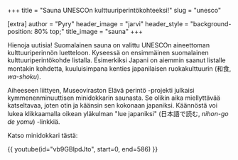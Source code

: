 +++
title = "Sauna UNESCOn kulttuuriperintökohteeksi!"
slug = "unesco"

[extra]
author = "Pyry"
header_image = "jarvi"
header_style = "background-position: 80% top;"
title_image = "sauna"
+++

Hienoja uutisia! Suomalainen sauna on valittu UNESCOn aineettoman kulttuuriperinnön luetteloon. Kyseessä on ensimmäinen suomalainen kulttuuriperintökohde listalla. Esimerkiksi Japani on aiemmin saanut listalle montakin kohdetta, kuuluisimpana kenties japanilaisen ruokakulttuurin (和食, *wa-shoku*).

<!-- more -->

Aiheeseen liittyen, Museoviraston Elävä perintö -projekti julkaisi kymmenenminuuttisen minidokkarin saunasta. Se olikin aika miellyttävää katseltavaa, joten otin ja käänsin sen kokonaan japaniksi. Käännöstä voi lukea klikkaamalla oikean yläkulman "lue japaniksi" (日本語で読む, *nihon-go de yomu*) -linkkiä.

Katso minidokkari tästä:

{{ youtube(id="vb9GBlpdJto", start=0, end=586) }}